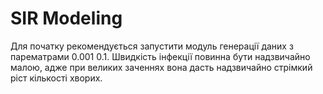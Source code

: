 # SIR Modeling

Для початку рекомендується запустити модуль генерації даних з парематрами 0.001 0.1. Швидкість інфекції повинна бути надзвичайно малою, адже при великих заченнях вона дасть надзвичайно стрімкий ріст кількості хворих.
